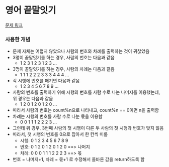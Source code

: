 # 영어 끝말잇기
[문제 링크](https://school.programmers.co.kr/learn/courses/30/lessons/12981)

### 사용한 개념
- 문제 자체는 어렵지 않았으나 사람의 번호와 차례를 출력하는 것이 귀찮았음
- 3명이 끝말잇기를 하는 경우, 사람의 번호는 다음과 같음
    * 1 2 3 1 2 3 1 2 3 ...
- 3명이 끝말잇기를 하는 경우, 사람의 차례는 다음과 같음
    * 1 1 1 2 2 2 3 3 3 4 4 4 ...
- 각 시행에 번호를 매기면 다음과 같음
    * 1 2 3 4 5 6 7 8 9 ...
- 사람의 번호를 출력하기 위해 시행의 번호를 사람 수로 나눈 나머지를 이용했는데, 위 경우는 다음과 같음
    * 1 2 0 1 2 0 1 2 0 ...
- 따라서 사람의 번호는 count%n으로 나타내고, count%n == 0이면 n을 출력함
- 차례는 시행의 번호를 사람 수로 나눈 몫을 이용함
    * 0 0 1 1 1 2 2 2 3 ...
- 그런데 위 경우, 3번째 사람의 첫 시행이 다른 두 사람의 첫 시행과 번호가 맞지 않음
- 따라서, 첫 시행의 번호를 0으로 잡아서 한 칸씩 미룸
    * 시행: 0 1 2 3 4 5 6 7 8 9
    * 번호: 0 1 2 0 1 2 0 1 2 0 ==> 나머지
    * 차례: 0 0 0 1 1 1 2 2 2 3 ==> 몫
- 번호 = 나머지+1, 차례 = 몫+1 로 수정해서 올바른 값을 return하도록 함